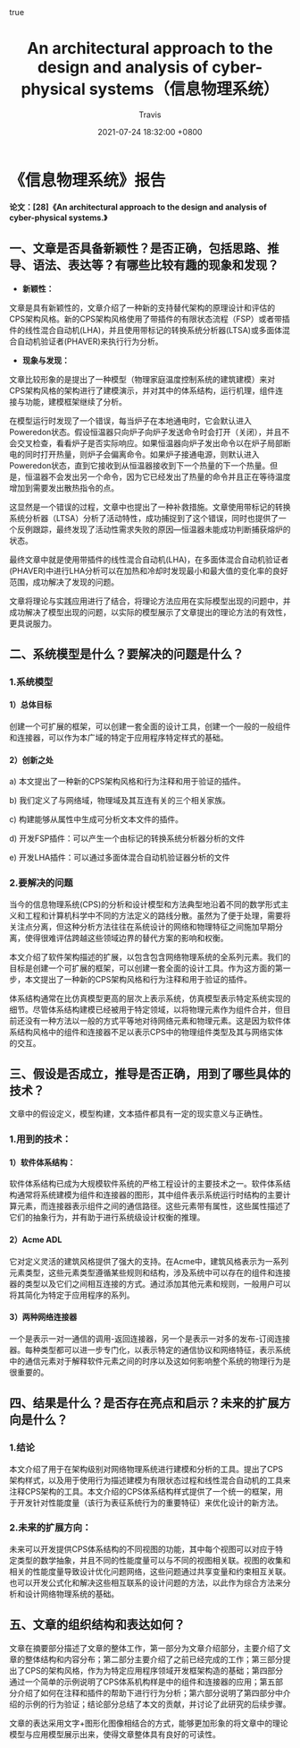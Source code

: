 ﻿---
title: An architectural approach to the design and analysis of cyber-physical systems（信息物理系统）
author: Travis <Hongxu Wei>
date: 2021-07-24 18:32:00 +0800
categories: [Paper Summary]
tags: [CPS, Course]
math: true
---



# 《信息物理系统》报告

**论文：[28]《An architectural approach to the design and analysis of cyber-physical systems.》**

## 一、文章是否具备新颖性？是否正确，包括思路、推导、语法、表达等？有哪些比较有趣的现象和发现？

- **新颖性：**

文章是具有新颖性的，文章介绍了一种新的支持替代架构的原理设计和评估的CPS架构风格。新的CPS架构风格使用了带插件的有限状态流程（FSP）或者带插件的线性混合自动机(LHA)，并且使用带标记的转换系统分析器(LTSA)或多面体混合自动机验证者(PHAVER)来执行行为分析。

- **现象与发现：**

文章比较形象的是提出了一种模型（物理家庭温度控制系统的建筑建模）来对CPS架构风格的架构进行了建模演示，并对其中的体系结构，运行机理，组件连接与功能，建模框架继续了分析。

在模型运行时发现了一个错误，每当炉子在本地通电时，它会默认进入Poweredon状态。假设恒温器只向炉子向炉子发送命令时会打开（关闭），并且不会交叉检查，看看炉子是否实际响应。如果恒温器向炉子发出命令以在炉子局部断电的同时打开热量，则炉子会偏离命令。如果炉子接通电源，则默认进入Poweredon状态，直到它接收到从恒温器接收到下一个热量的下一个热量。但是，恒温器不会发出另一个命令，因为它已经发出了热量的命令并且正在等待温度增加到需要发出散热指令的点。

这显然是一个错误的过程，文章中也提出了一种补救措施。文章使用带标记的转换系统分析器（LTSA）分析了活动特性，成功捕捉到了这个错误，同时也提供了一个反例跟踪，最终发现了活动性需求失败的原因—恒温器未能成功判断捕获熔炉的状态。

最终文章中就是使用带插件的线性混合自动机(LHA)，在多面体混合自动机验证者(PHAVER)中进行LHA分析可以在加热和冷却时发现最小和最大值的变化率的良好范围，成功解决了发现的问题。

文章将理论与实践应用进行了结合，将理论方法应用在实际模型出现的问题中，并成功解决了模型出现的问题，以实际的模型展示了文章提出的理论方法的有效性，更具说服力。

## 二、系统模型是什么？要解决的问题是什么？

### 1.系统模型

#### 1）总体目标

创建一个可扩展的框架，可以创建一套全面的设计工具，创建一个一般的一般组件和连接器，可以作为本广域的特定于应用程序特定样式的基础。

#### 2）创新之处

a) 本文提出了一种新的CPS架构风格和行为注释和用于验证的插件。

b) 我们定义了与网络域，物理域及其互连有关的三个相关家族。

c) 构建能够从属性中生成可分析文本文件的插件。

d) 开发FSP插件：可以产生一个由标记的转换系统分析器分析的文件

e) 开发LHA插件：可以通过多面体混合自动机验证器分析的文件

### 2.要解决的问题

当今的信息物理系统(CPS)的分析和设计模型和方法典型地沿着不同的数学形式主义和工程和计算机科学中不同的方法定义的路线分散。虽然为了便于处理，需要将关注点分离，但这种分析方法往往在系统设计的网络和物理特征之间施加早期分离，使得很难评估跨越这些领域边界的替代方案的影响和权衡。

本文介绍了软件架构描述的扩展，以包含包含网络物理系统的全系列元素。我们的目标是创建一个可扩展的框架，可以创建一套全面的设计工具。作为这方面的第一步，本文提出了一种新的CPS架构风格和行为注释和用于验证的插件。

体系结构通常在比仿真模型更高的层次上表示系统，仿真模型表示特定系统实现的细节。尽管体系结构建模已经被用于特定领域，以将物理元素作为组件合并，但目前还没有一种方法以一般的方式平等地对待网络元素和物理元素。这是因为软件体系结构风格中的组件和连接器不足以表示CPS中的物理组件类型及其与网络实体的交互。

## 三、假设是否成立，推导是否正确，用到了哪些具体的技术？

文章中的假设定义，模型构建，文本插件都具有一定的现实意义与正确性。

### 1.用到的技术：

#### 1）软件体系结构：

软件体系结构已成为大规模软件系统的严格工程设计的主要技术之一。软件体系结构通常将系统建模为组件和连接器的图形，其中组件表示系统运行时结构的主要计算元素，而连接器表示组件之间的通信路径。这些元素带有属性，这些属性描述了它们的抽象行为，并有助于进行系统级设计权衡的推理。

#### 2）Acme ADL

它对定义灵活的建筑风格提供了强大的支持。在Acme中，建筑风格表示为一系列元素类型，这些元素类型遵循某些规则和结构，涉及系统中可以存在的组件和连接器的类型以及它们之间相互连接的方式。通过添加其他元素和规则，一般用户可以将其简化为特定于应用程序的系列。

#### 3）两种网络连接器

一个是表示一对一通信的调用-返回连接器，另一个是表示一对多的发布-订阅连接器。每种类型都可以进一步专门化，以表示特定的通信协议和网络特征，表示系统中的通信元素对于解释软件元素之间的时序以及这如何影响整个系统的物理行为是很重要的。

## 四、结果是什么？是否存在亮点和启示？未来的扩展方向是什么？

### 1.结论

本文介绍了用于在架构级别对网络物理系统进行建模和分析的工具。提出了CPS架构样式，以及用于使用行为描述建模为有限状态过程和线性混合自动机的工具来注释CPS架构的工具。本文介绍的CPS体系结构样式提供了一个统一的框架，用于开发针对性能度量（该行为表征系统行为的重要特征）来优化设计的新方法。

### 2.未来的扩展方向：

未来可以开发提供CPS体系结构的不同视图的功能，其中每个视图可以对应于特定类型的数学抽象，并且不同的性能度量可以与不同的视图相关联。视图的收集和相关的性能度量导致设计优化问题网络，这些问题通过共享变量和约束相互关联。也可以开发公式化和解决这些相互联系的设计问题的方法，以此作为综合方法来分析和设计网络物理系统的基础。

## 五、文章的组织结构和表达如何？

文章在摘要部分描述了文章的整体工作，第一部分为文章介绍部分，主要介绍了文章的整体结构和内容分布；第二部分主要介绍了之前已经完成的工作；第三部分提出了CPS的架构风格，作为为特定应用程序领域开发框架构造的基础；第四部分通过一个简单的示例说明了CPS体系机构样是中的组件和连接器的应用；第五部分介绍了如何在注释和插件的帮助下进行行为分析；第六部分说明了第四部分中介绍的示例的行为验证；结论部分总结了本文的贡献，并讨论了此研究的后续步骤。

文章的表达采用文字+图形化图像相结合的方式，能够更加形象的将文章中的理论模型与应用模型展示出来，使得文章整体具有良好的可读性。
